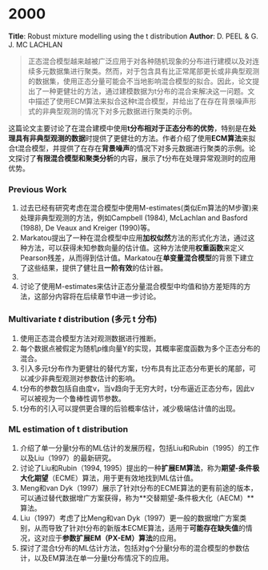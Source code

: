 # 2000
**Title**: Robust mixture modelling using the t distribution
**Author**: D. PEEL & G. J. MC LACHLAN

> 正态混合模型越来越被广泛应用于对各种随机现象的分布进行建模以及对连续多元数据集进行聚类。然而，对于包含具有比正常尾部更长或非典型观测的数据集，使用正态分量可能会不当地影响混合模型的拟合。因此，论文提出了一种更健壮的方法，通过建模数据为t分布的混合来解决这一问题。文中描述了使用ECM算法来拟合这种t混合模型，并给出了在存在背景噪声形式的非典型观测的情况下对多元数据进行聚类的示例。

这篇论文主要讨论了在混合建模中使用**t分布相对于正态分布的优势**，特别是在**处理具有非典型观测的数据**时提供了更健壮的方法。作者介绍了使用**ECM算法**来拟合t混合模型，并提供了在存在**背景噪声**的情况下对多元数据进行聚类的示例。论文探讨了**有限混合模型和聚类分析**的内容，展示了t分布在处理异常观测时的应用优势。

### Previous Work
1. 过去已经有研究考虑在混合模型中使用M-estimates(类似Em算法的M步骤)来处理非典型观测的方法，例如Campbell (1984), McLachlan and Basford (1988), De Veaux and Kreiger (1990)等。
2. Markatou提出了一种在混合模型中应用**加权似然**方法的形式化方法，通过这种方法，可以获得未知参数向量的估计值。这种方法使用**权重函数**来定义Pearson残差，从而得到估计值。Markatou在**单变量混合模型**的背景下建立了这些结果，提供了健壮且**一阶有效**的估计器。
3. 
4. 讨论了使用M-estimates来估计正态分量混合模型中均值和协方差矩阵的方法，这部分内容将在后续章节中进一步讨论。

### Multivariate $t$ distribution (多元 t 分布)
1. 使用正态混合模型方法对观测数据进行推断。
2. 每个数据点被假定为随机p维向量Y的实现，其概率密度函数为多个正态分布的混合。
3. 引入多元t分布作为更健壮的替代方案，t分布具有比正态分布更长的尾部，可以减少非典型观测对参数估计的影响。
4. t分布的参数包括自由度ν，当ν趋向于无穷大时，t分布逼近正态分布，因此ν可以被视为一个鲁棒性调节参数。
5. t分布的引入可以提供更合理的后验概率估计，减少极端估计值的出现。
### ML estimation of t distribution
1. 介绍了单一分量t分布的ML估计的发展历程，包括Liu和Rubin（1995）的工作以及Liu（1997）的最新研究。
2. 讨论了Liu和Rubin（1994, 1995）提出的一种**扩展EM算法**，称为**期望-条件极大化期望**（ECME）算法，用于更有效地找到ML估计值。
3. Meng和van Dyk（1997）展示了针对t分布的ECME算法的更有前途的版本，可以通过替代数据增广方案获得，称为**交替期望-条件极大化（AECM）**算法。
4. Liu（1997）考虑了比Meng和van Dyk（1997）更一般的数据增广方案类别，从而导致了针对t分布的新版本ECME算法，适用于**可能存在缺失值**的情况，这对应于**参数扩展EM（PX-EM）算法**的应用。
5. 探讨了混合t分布的ML估计方法，包括对g个分量t分布的混合模型的参数估计，以及EM算法在单一分量t分布情况下的应用。

